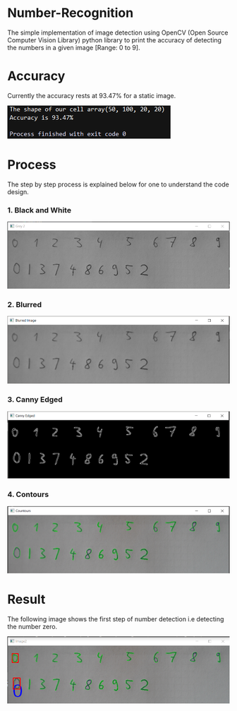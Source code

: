 # Number-Recognition
The simple implementation of image detection using OpenCV (Open Source Computer Vision Library) python library to print the accuracy of detecting 
the numbers in a given image [Range: 0 to 9]. 

# Accuracy
Currently the accuracy rests at 93.47% for a static image.

![Accuracy](https://github.com/Xacrolyte/Number-Recognition/blob/master/Snaps/accuracy.PNG)

# Process
The step by step process is explained below for one to understand the code design.

### 1. Black and White

![B&W](https://github.com/Xacrolyte/Number-Recognition/blob/master/Snaps/grey.PNG)

### 2. Blurred

![BLRD](https://github.com/Xacrolyte/Number-Recognition/blob/master/Snaps/blurred.PNG)

### 3. Canny Edged

![CE](https://github.com/Xacrolyte/Number-Recognition/blob/master/Snaps/canny.PNG)

### 4. Contours

![CC](https://github.com/Xacrolyte/Number-Recognition/blob/master/Snaps/contours.PNG)

# Result
The following image shows the first step of number detection i.e detecting the number zero.

![Z](https://github.com/Xacrolyte/Number-Recognition/blob/master/Snaps/0.PNG)
